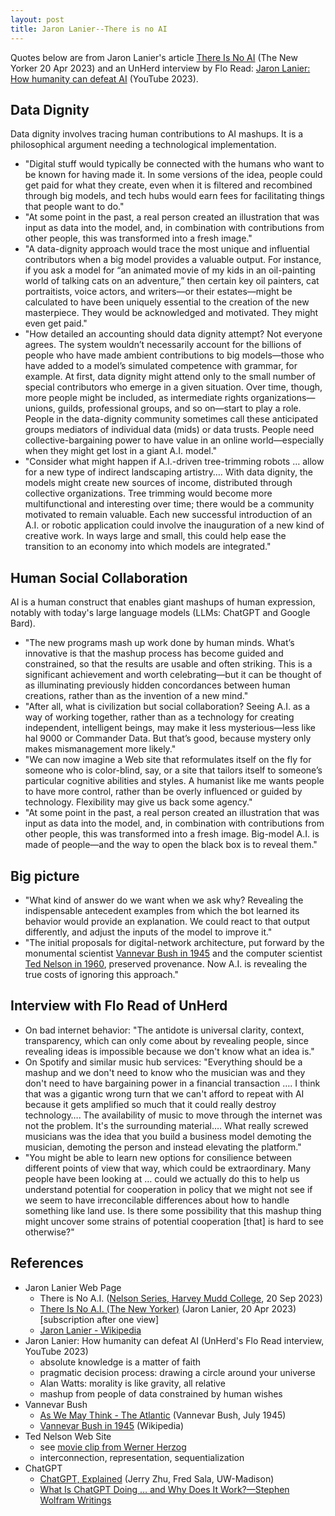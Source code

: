 ```yaml
---
layout: post
title: Jaron Lanier--There is no AI
---
```


Quotes below are from Jaron Lanier's article [There Is No AI](https://www.newyorker.com/science/annals-of-artificial-intelligence/there-is-no-ai) (The New Yorker 20 Apr 2023) and an UnHerd interview by Flo Read: [Jaron Lanier: How humanity can defeat AI](https://www.youtube.com/watch?v=qjki5Y7Y7Uw) (YouTube 2023).

## Data Dignity

Data dignity involves tracing human contributions to AI mashups. It is a philosophical argument needing a technological implementation.

- "Digital stuff would typically be connected with the humans who want to be known for having made it. In some versions of the idea, people could get paid for what they create, even when it is filtered and recombined through big models, and tech hubs would earn fees for facilitating things that people want to do." 
- "At some point in the past, a real person created an illustration that was input as data into the model, and, in combination with contributions from other people, this was transformed into a fresh image."
- "A data-dignity approach would trace the most unique and influential contributors when a big model provides a valuable output. For instance, if you ask a model for “an animated movie of my kids in an oil-painting world of talking cats on an adventure,” then certain key oil painters, cat portraitists, voice actors, and writers—or their estates—might be calculated to have been uniquely essential to the creation of the new masterpiece. They would be acknowledged and motivated. They might even get paid."
- "How detailed an accounting should data dignity attempt? Not everyone agrees. The system wouldn’t necessarily account for the billions of people who have made ambient contributions to big models—those who have added to a model’s simulated competence with grammar, for example. At first, data dignity might attend only to the small number of special contributors who emerge in a given situation. Over time, though, more people might be included, as intermediate rights organizations—unions, guilds, professional groups, and so on—start to play a role. People in the data-dignity community sometimes call these anticipated groups mediators of individual data (mids) or data trusts. People need collective-bargaining power to have value in an online world—especially when they might get lost in a giant A.I. model."
- "Consider what might happen if A.I.-driven tree-trimming robots … allow for a new type of indirect landscaping artistry…. With data dignity, the models might create new sources of income, distributed through collective organizations. Tree trimming would become more multifunctional and interesting over time; there would be a community motivated to remain valuable. Each new successful introduction of an A.I. or robotic application could involve the inauguration of a new kind of creative work. In ways large and small, this could help ease the transition to an economy into which models are integrated."

## Human Social Collaboration

AI is a human construct that enables giant mashups of human expression, notably with today's large language models (LLMs: ChatGPT and Google Bard).

- "The new programs mash up work done by human minds. What’s innovative is that the mashup process has become guided and constrained, so that the results are usable and often striking. This is a significant achievement and worth celebrating—but it can be thought of as illuminating previously hidden concordances between human creations, rather than as the invention of a new mind."
- "After all, what is civilization but social collaboration? Seeing A.I. as a way of working together, rather than as a technology for creating independent, intelligent beings, may make it less mysterious—less like hal 9000 or Commander Data. But that’s good, because mystery only makes mismanagement more likely."
- "We can now imagine a Web site that reformulates itself on the fly for someone who is color-blind, say, or a site that tailors itself to someone’s particular cognitive abilities and styles. A humanist like me wants people to have more control, rather than be overly influenced or guided by technology. Flexibility may give us back some agency."
- "At some point in the past, a real person created an illustration that was input as data into the model, and, in combination with contributions from other people, this was transformed into a fresh image. Big-model A.I. is made of people—and the way to open the black box is to reveal them."

## Big picture

- "What kind of answer do we want when we ask why? Revealing the indispensable antecedent examples from which the bot learned its behavior would provide an explanation. We could react to that output differently, and adjust the inputs of the model to improve it."
- "The initial proposals for digital-network architecture, put forward by the monumental scientist
[Vannevar Bush in 1945](https://en.wikipedia.org/wiki/As_We_May_Think)
and the computer scientist 
[Ted Nelson in 1960](http://www.thetednelson.com/),
preserved provenance. Now A.I. is revealing the true costs of ignoring this approach."

## Interview with Flo Read of UnHerd

- On bad internet behavior: "The antidote is universal clarity, context, transparency, which can only come about by revealing people, since revealing ideas is impossible because we don't know what an idea is."
- On Spotify and similar music hub services: "Everything should be a mashup and we don't need to know who the musician was and they don't need to have bargaining power in a financial transaction …. I think that was a gigantic wrong turn that we can't afford to repeat with AI because it gets amplified so much that it could really destroy technology…. The availability of music to move through the internet was not the problem. It's the surrounding material…. What really screwed musicians was the idea that you build a business model demoting the musician, demoting the person and instead elevating the platform."
- "You might be able to learn new options for consilience between different points of view that way, which could be extraordinary. Many people have been looking at … could we actually do this to help us understand potential for cooperation in policy that we might not see if we seem to have irreconcilable differences about how to handle something like land use. Is there some possibility that this mashup thing might uncover some strains of potential cooperation [that] is hard to see otherwise?"

## References

- Jaron Lanier Web Page 
  + There is No A.I. ([Nelson Series, Harvey Mudd College](https://www.hmc.edu/calendar/nelson-speaker-series/), 20 Sep 2023)
  + [There Is No A.I. (The New Yorker)](https://www.newyorker.com/science/annals-of-artificial-intelligence/there-is-no-ai) (Jaron Lanier, 20 Apr 2023) [subscription after one view]
  + [Jaron Lanier - Wikipedia](https://en.wikipedia.org/wiki/Jaron_Lanier) 
- Jaron Lanier: How humanity can defeat AI (UnHerd's Flo Read interview, YouTube 2023) 
  + absolute knowledge is a matter of faith
  + pragmatic decision process: drawing a circle around your universe
  + Alan Watts: morality is like gravity, all relative
  + mashup from people of data constrained by human wishes
- Vannevar Bush
  + [As We May Think - The Atlantic](https://www.theatlantic.com/magazine/archive/1945/07/as-we-may-think/303881/) (Vannevar Bush, July 1945)
  + [Vannevar Bush in 1945](https://en.wikipedia.org/wiki/As_We_May_Think) (Wikipedia)
- Ted Nelson Web Site
  + see [movie clip from Werner Herzog](https://www.youtube.com/watch?v=Bqx6li5dbEY)
  + interconnection, representation, sequentialization
- ChatGPT
  + [ChatGPT, Explained](https://youtu.be/CgHuGp8Tz0g?si=oEtzHzrefo7xikEB) (Jerry Zhu, Fred Sala, UW-Madison) 
  + [What Is ChatGPT Doing … and Why Does It Work?—Stephen Wolfram Writings](https://writings.stephenwolfram.com/2023/02/what-is-chatgpt-doing-and-why-does-it-work/) 
